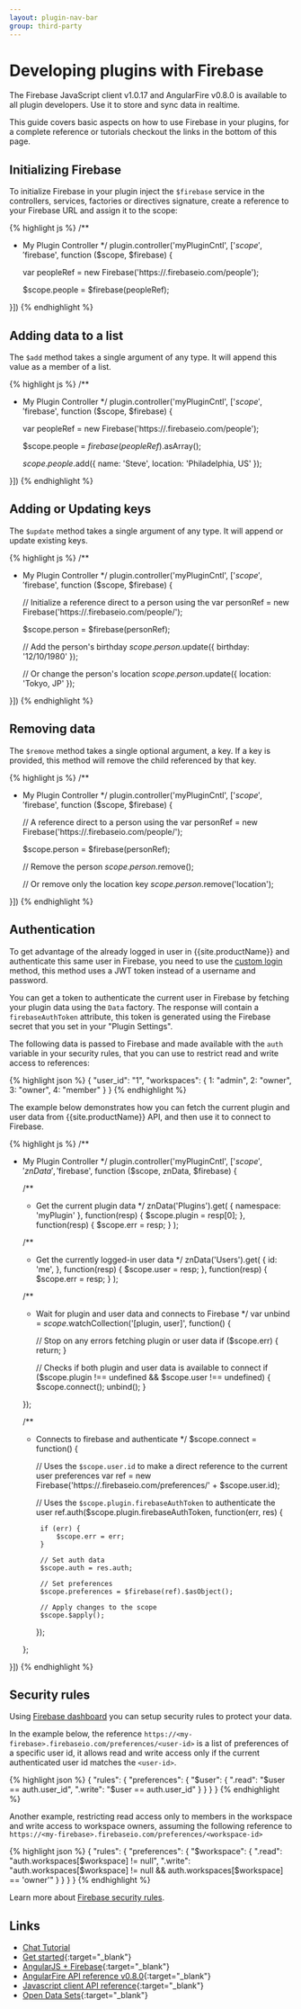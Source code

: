 ```yaml
---
layout: plugin-nav-bar
group: third-party
---
```


# Developing plugins with Firebase

The Firebase JavaScript client v1.0.17 and AngularFire v0.8.0 is available to all plugin developers. Use it to store and sync data in realtime.

This guide covers basic aspects on how to use Firebase in your plugins, for a complete reference or tutorials checkout the links in the bottom of this page.

## Initializing Firebase

To initialize Firebase in your plugin inject the `$firebase` service in the controllers, services, factories or directives signature, create a reference to your Firebase URL and assign it to the scope:

{% highlight js %}
/**
 * My Plugin Controller
 */
plugin.controller('myPluginCntl', ['$scope', '$firebase', function ($scope, $firebase) {
    
    var peopleRef = new Firebase('https://<my-firebase>.firebaseio.com/people');
    
    $scope.people = $firebase(peopleRef);
    
}])
{% endhighlight %}

## Adding data to a list

The `$add` method takes a single argument of any type. It will append this value as a member of a list.

{% highlight js %}
/**
 * My Plugin Controller
 */
plugin.controller('myPluginCntl', ['$scope', '$firebase', function ($scope, $firebase) {
    
    var peopleRef = new Firebase('https://<my-firebase>.firebaseio.com/people');
    
    $scope.people = $firebase(peopleRef).$asArray();
    
    $scope.people.$add({
        name: 'Steve',
        location: 'Philadelphia, US'
    });
    
}])
{% endhighlight %}

## Adding or Updating keys

The `$update` method takes a single argument of any type. It will append or update existing keys.

{% highlight js %}
/**
 * My Plugin Controller
 */
plugin.controller('myPluginCntl', ['$scope', '$firebase', function ($scope, $firebase) {

    // Initialize a reference direct to a person using the <id>
    var personRef = new Firebase('https://<my-firebase>.firebaseio.com/people/<id>');

    $scope.person = $firebase(personRef);

    // Add the person's birthday
    $scope.person.$update({
        birthday: '12/10/1980'
    });
    
    // Or change the person's location
    $scope.person.$update({
        location: 'Tokyo, JP'
    });
    
    
}])
{% endhighlight %}

## Removing data

The `$remove` method takes a single optional argument, a key. If a key is provided, this method will remove the child referenced by that key.

{% highlight js %}
/**
 * My Plugin Controller
 */
plugin.controller('myPluginCntl', ['$scope', '$firebase', function ($scope, $firebase) {
    
    // A reference direct to a person using the <id>
    var personRef = new Firebase('https://<my-firebase>.firebaseio.com/people/<id>');
    
    $scope.person = $firebase(personRef); 
    
    // Remove the person
    $scope.person.$remove();
    
    // Or remove only the location key
    $scope.person.$remove('location');
    
}])
{% endhighlight %}

## Authentication

To get advantage of the already logged in user in {{site.productName}} and authenticate this same user in Firebase, you need to use the [custom login](https://www.firebase.com/docs/security/custom-login.html) method, this method uses a JWT token instead of a username and password.

You can get a token to authenticate the current user in Firebase by fetching your plugin data using the `Data` factory. The response will contain a `firebaseAuthToken` attribute, this token is generated using the Firebase secret that you set in your "Plugin Settings". 

The following data is passed to Firebase and made available with the `auth` variable in your security rules, that you can use to restrict read and write access to references: 

{% highlight json %}
{
    "user_id": "1",
    "workspaces": {
        1: "admin",
        2: "owner",
        3: "owner",
        4: "member"
    }
}
{% endhighlight %}

The example below demonstrates how you can fetch the current plugin and user data from {{site.productName}} API, and then use it to connect to Firebase.

{% highlight js %}
/**
 * My Plugin Controller
 */
plugin.controller('myPluginCntl', ['$scope', 'znData', '$firebase', function ($scope, znData,  $firebase) {

    /**
     * Get the current plugin data
     */
    znData('Plugins').get(
        {
            namespace: 'myPlugin'
        },
        function(resp) {
            $scope.plugin = resp[0];
        },
        function(resp) {
            $scope.err = resp;
        }
    );
    
    /**
     * Get the currently logged-in user data
     */
    znData('Users').get(
        {
            id: 'me',
        },
        function(resp) {
            $scope.user = resp;
        },
        function(resp) {
            $scope.err = resp;
        }
    );
    
    /**
     * Wait for plugin and user data and connects to Firebase
     */
    var unbind = $scope.$watchCollection('[plugin, user]', function() {
    
        // Stop on any errors fetching plugin or user data
        if ($scope.err) {
            return;
        }
        
        // Checks if both plugin and user data is available to connect
        if ($scope.plugin !== undefined && $scope.user !== undefined) {
            $scope.connect();
            unbind();
        }

    });
    
    /**
     * Connects to firebase and authenticate
     */
    $scope.connect = function() {
    
        // Uses the `$scope.user.id` to make a direct reference to the current user preferences
        var ref = new Firebase('https://<my-firebase>.firebaseio.com/preferences/' + $scope.user.id);
        
        // Uses the `$scope.plugin.firebaseAuthToken` to authenticate the user
        ref.auth($scope.plugin.firebaseAuthToken, function(err, res) {
            
            if (err) {
                $scope.err = err;
            }
            
            // Set auth data
            $scope.auth = res.auth;
            
            // Set preferences
            $scope.preferences = $firebase(ref).$asObject();
            
            // Apply changes to the scope
            $scope.$apply();
            
        });
    
    };
    
}])
{% endhighlight %}

## Security rules

Using [Firebase dashboard](https://www.firebase.com/account/) you can setup security rules to protect your data.

In the example below, the reference `https://<my-firebase>.firebaseio.com/preferences/<user-id>` is a list of preferences of a specific user id, it allows read and write access only if the current authenticated user id matches the `<user-id>`.

{% highlight json %}
{
    "rules": {
        "preferences": {
            "$user": {
                ".read": "$user == auth.user_id",
                ".write": "$user == auth.user_id"
            }
        }
    }
}
{% endhighlight %}

Another example, restricting read access only to members in the workspace and write access to workspace owners, assuming the following reference to `https://<my-firebase>.firebaseio.com/preferences/<workspace-id>`

{% highlight json %}
{
    "rules": {
        "preferences": {
            "$workspace": {
                ".read": "auth.workspaces[$workspace] != null",
                ".write": "auth.workspaces[$workspace] != null && auth.workspaces[$workspace] == 'owner'"
            }
        }
    }
}
{% endhighlight %}


Learn more about [Firebase security rules](https://www.firebase.com/docs/security/rule-types/index.html).

## Links

* [Chat Tutorial]({{site.baseurl}}/plugins/tutorials/building-a-chat-plugin.html)
* [Get started](https://www.firebase.com/how-it-works.html){:target="_blank"}
* [AngularJS + Firebase](https://www.firebase.com/quickstart/angularjs.html){:target="_blank"}
* [AngularFire API reference v0.8.0]({{site.baseurl}}/libraries/angularfire/0.8.0/){:target="_blank"}
* [Javascript client API reference](https://www.firebase.com/docs/javascript/firebase/index.html){:target="_blank"}
* [Open Data Sets](https://www.firebase.com/docs/data/index.html){:target="_blank"}
